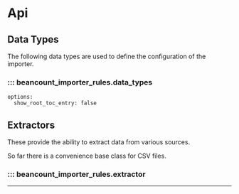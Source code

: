 # Api

## Data Types

The following data types are used to define the configuration of the importer.

### ::: beancount_importer_rules.data_types
    options:
      show_root_toc_entry: false

## Extractors

These provide the ability to extract data from various sources.

So far there is a convenience base class for CSV files.

### ::: beancount_importer_rules.extractor


---

<!--
::: beancount_importer_rules.cli
::: beancount_importer_rules.processor
::: beancount_importer_rules.post_processor
::: beancount_importer_rules.templates
::: beancount_importer_rules.engine
::: beancount_importer_rules.constants
::: beancount_importer_rules.environment
::: beancount_importer_rules.includes
::: beancount_importer_rules.aliase
-->
